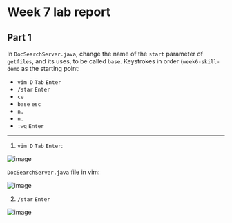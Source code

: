 # Week 7 lab report
## Part 1
In `DocSearchServer.java`, change the name of the `start` parameter of `getfiles`, and its uses, to be called `base`.
Keystrokes in order (`week6-skill-demo` as the starting point:
* `vim D` `Tab` `Enter`
*  `/star` `Enter`
*  `ce`
*  `base` `esc`
*  `n.`
*  `n.`
*  `:wq` `Enter`
---
1. `vim D` `Tab` `Enter`:

![image](https://user-images.githubusercontent.com/114322700/201545366-0e9f7f97-b176-46ec-bc06-65981c92dfff.png)

`DocSearchServer.java` file in vim:

![image](https://user-images.githubusercontent.com/114322700/201545410-9f5be235-7c83-4441-ba8b-79604ec87f3d.png)

2. `/star` `Enter`

![image](https://user-images.githubusercontent.com/114322700/201545455-12039653-79e5-4c75-9846-bcfdc79b9caa.png)


